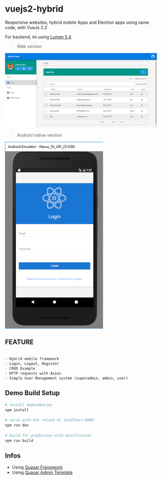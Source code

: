 # vuejs2-hybrid

Responsive websites, hybrid mobile Apps and Electron apps using same code, with VueJs 2.2

For backend, im using [Lumen 5.4](https://github.com/chrissetyawan/lumen54-jwt/)


> Web version

![](https://github.com/chrissetyawan/vuejs2-hybrid/blob/master/capture-vuejs2-hybrid.png?raw=true)


> Android native version

![](https://github.com/chrissetyawan/vuejs2-hybrid/blob/master/capture-vuejs2-android.png?raw=true)



## FEATURE

```

- Hybrid mobile framework
- Login, Logout, Register
- CRUD Example
- HTTP requests with Axios
- Simple User Management system (superadmin, admin, user)

```

## Demo Build Setup

``` bash
# install dependencies
npm install

# serve with hot reload at localhost:8080
npm run dev

# build for production with minification
npm run build

```

## Infos

* Using [Quasar Framework](http://quasar-framework.org/)
* Using [Quasar Admin Template](https://github.com/odranoelBR/vue-quasar-admin-example/)
